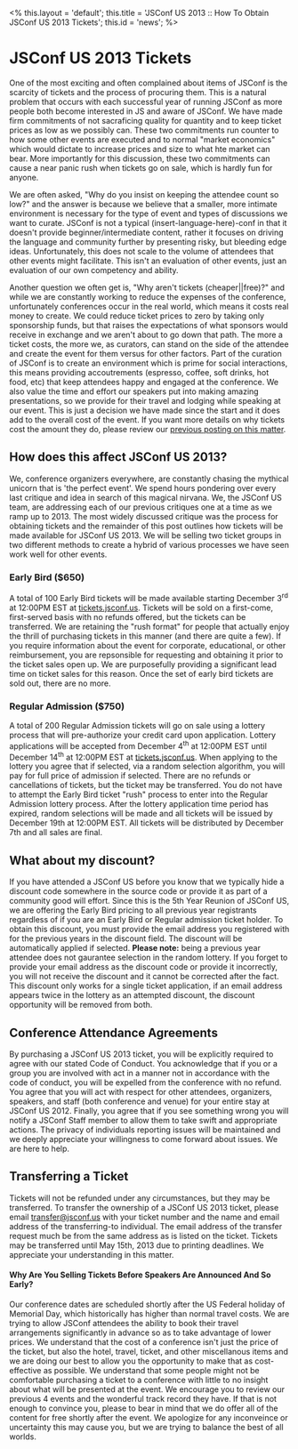<%
this.layout = 'default';
this.title = 'JSConf US 2013 :: How To Obtain JSConf US 2013 Tickets';
this.id = 'news';
%>


# JSConf US 2013 Tickets

One of the most exciting and often complained about items of JSConf is the scarcity of tickets and the process of procuring them. This is a natural problem that occurs with each successful year of running JSConf as more people both become interested in JS and aware of JSConf. We have made firm commitments of not sacraficing quality for quantity and to keep ticket prices as low as we possibly can. These two commitments run counter to how some other events are executed and to normal "market economics" which would dictate to increase prices and size to what hte market can bear. More importantly for this discussion, these two commitments can cause a near panic rush when tickets go on sale, which is hardly fun for anyone. 

We are often asked, "Why do you insist on keeping the attendee count so low?" and the answer is because we believe that a smaller, more intimate environment is necessary for the type of event and types of discussions we want to curate. JSConf is not a typical (insert-language-here)-conf in that it doesn't provide beginner/intermediate content, rather it focuses on driving the language and community further by presenting risky, but bleeding edge ideas. Unfortunately, this does not scale to the volume of attendees that other events might facilitate. This isn't an evaluation of other events, just an evaluation of our own competency and ability.

Another question we often get is, "Why aren't tickets (cheaper||free)?" and while we are constantly working to reduce the expenses of the conference, unfortunately conferences occur in the real world, which means it costs real money to create. We could reduce ticket prices to zero by taking only sponsorship funds, but that raises the expectations of what sponsors would receive in exchange and we aren't about to go down that path. The more a ticket costs, the more we, as curators, can stand on the side of the attendee and create the event for them versus for other factors. Part of the curation of JSConf is to create an environment which is prime for social interactions, this means providing accoutrements (espresso, coffee, soft drinks, hot food, etc) that keep attendees happy and engaged at the conference. We also value the time and effort our speakers put into making amazing presentations, so we provide for their travel and lodging while speaking at our event. This is just a decision we have made since the start and it does add to the overall cost of the event. If you want more details on why tickets cost the amount they do, please review our [previous posting on this matter](http://www.voodootikigod.com/hug-a-conference-organizer-the-outcome).

## How does this affect JSConf US 2013?
We, conference organizers everywhere, are constantly chasing the mythical unicorn that is 'the perfect event'. We spend hours pondering over every last critique and idea in search of this magical nirvana. We, the JSConf US team, are addressing each of our previous critiques one at a time as we ramp up to 2013. The most widely discussed critique was the process for obtaining tickets and the remainder of this post outlines how tickets will be made available for JSConf US 2013. We will be selling two ticket groups in two different methods to create a hybrid of various processes we have seen work well for other events.

### Early Bird ($650)
A total of 100 Early Bird tickets will be made available starting December 3<sup>rd</sup> at 12:00PM EST at [tickets.jsconf.us](http://tickets.jsconf.us/). Tickets will be sold on a first-come, first-served basis with no refunds offered, but the tickets can be transferred. We are retaining the "rush format" for people that actually enjoy the thrill of purchasing tickets in this manner (and there are quite a few). If you require information about the event for corporate, educational, or other reimbursement, you are repsonsible for requesting and obtaining it prior to the ticket sales open up. We are purposefully providing a significant lead time on ticket sales for this reason. Once the set of early bird tickets are sold out, there are no more.

### Regular Admission ($750)
A total of 200 Regular Admission tickets will go on sale using a lottery process that will pre-authorize your credit card upon application. Lottery applications will be accepted from December 4<sup>th</sup> at 12:00PM EST until December 14<sup>th</sup> at 12:00PM EST at [tickets.jsconf.us](http://tickets.jsconf.us/). When applying to the lottery you agree that if selected, via a random selection algorithm, you will pay for full price of admission if selected. There are no refunds or cancellations of tickets, but the ticket may be transferred. You do not have to attempt the Early Bird ticket "rush" process to enter into the Regular Admission lottery process. After the lottery application time period has expired, random selections will be made and all tickets will be issued by December 19th at 12:00PM EST. All tickets will be distributed by December 7th and all sales are final.

## What about my discount?
If you have attended a JSConf US before you know that we typically hide a discount code somewhere in the source code or provide it as part of a community good will effort. Since this is the 5th Year Reunion of JSConf US, we are offering the Early Bird pricing to all previous year registrants regardless of if you are an Early Bird or Regular admission ticket holder. To obtain this discount, you must provide the email address you registered with for the previous years in the discount field. The discount will be automatically applied if selected. **Please note:** being a previous year attendee does not gaurantee selection in the random lottery. If you forget to provide your email address as the discount code or provide it incorrectly, you will not receive the discount and it cannot be corrected after the fact. This discount only works for a single ticket application, if an email address appears twice in the lottery as an attempted discount, the discount opportunity will be removed from both.

## Conference Attendance Agreements
By purchasing a JSConf US 2013 ticket, you will be explicitly required to agree with our stated Code of Conduct. You acknowledge that if you or a group you are involved with act in a manner not in accordance with the code of conduct, you will be expelled from the conference with no refund. You agree that you will act with respect for other attendees, organizers, speakers, and staff (both conference and venue) for your entire stay at JSConf US 2012. Finally, you agree that if you see something wrong you will notify a JSConf Staff member to allow them to take swift and appropriate actions. The privacy of individuals reporting issues will be maintained and we deeply appreciate your willingness to come forward about issues. We are here to help.


## Transferring a Ticket
Tickets will not be refunded under any circumstances, but they may be transferred. To transfer the ownership of a JSConf US 2013 ticket, please email [transfer@jsconf.us](mailto:transfer@jsconf.us) with your ticket number and the name and email address of the transferring-to individual. The email address of the transfer request much be from the same address as is listed on the ticket. Tickets may be transferred until May 15th, 2013 due to printing deadlines. We appreciate your understanding in this matter.


#### Why Are You Selling Tickets Before Speakers Are Announced And So Early?
Our conference dates are scheduled shortly after the US Federal holiday of Memorial Day, which historically has higher than normal travel costs. We are trying to allow JSConf attendees the ability to book their travel arrangements significantly in advance so as to take advantage of lower prices. We understand that the cost of a conference isn't just the price of the ticket, but also the hotel, travel, ticket, and other miscellanous items and we are doing our best to allow you the opportunity to make that as cost-effective as possible. We understand that some people might not be comfortable purchasing a ticket to a conference with little to no insight about what will be presented at the event. We encourage you to review our previous 4 events and the wonderful track record they have. If that is not enough to convince you, please to bear in mind that we do offer all of the content for free shortly after the event. We apologize for any inconveince or uncertainty this may cause you, but we are trying to balance the best of all worlds.






